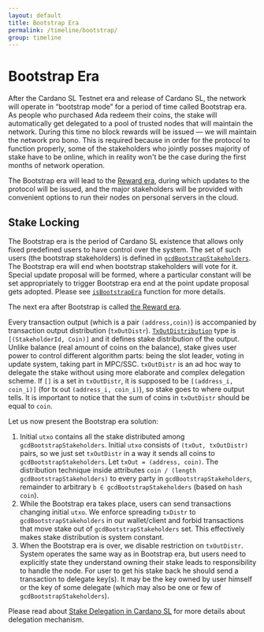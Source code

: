 ```yaml
---
layout: default
title: Bootstrap Era
permalink: /timeline/bootstrap/
group: timeline
---
```


<!-- Reviewed at c23493d7a33a82d559d5bd9d289486795cf6592f -->

# Bootstrap Era

After the Cardano SL Testnet era and release of Cardano SL, the network will
operate in “bootstrap mode” for a period of time called Bootstrap era. As people
who purchased Ada redeem their coins, the stake will automatically get delegated
to a pool of trusted nodes that will maintain the network. During this time no
block rewards will be issued — we will maintain the network pro bono. This is
required because in order for the protocol to function properly, some of the
stakeholders who jointly posses majority of stake have to be online, which in
reality won't be the case during the first months of network operation.

The Bootstrap era will lead to the [Reward era](/timeline/reward), during which
updates to the protocol will be issued, and the major stakeholders will be
provided with convenient options to run their nodes on personal servers in the
cloud.

## Stake Locking

The Bootstrap era is the period of Cardano SL existence that allows only fixed predefined
users to have control over the system. The set of such users (the bootstrap stakeholders)
is defined in [`gcdBootstrapStakeholders`](https://github.com/input-output-hk/cardano-sl/blob/f73d41b2bbd0a823911490974a71608fb4dbe014/core/Pos/Core/Genesis/Types.hs#L74). The Bootstrap era will end when bootstrap stakeholders
will vote for it. Special update proposal will be formed, where a particular constant will
be set appropriately to trigger Bootstrap era end at the point update proposal gets adopted.
Please see [`isBootstrapEra`](https://github.com/input-output-hk/cardano-sl/blob/18997b4e3db62ed9e9c9d69baf8ef2a8800fbf1f/core/Pos/Core/Slotting.hs#L137) function for more details.

The next era after Bootstrap is called [the Reward era](/timeline/reward/).

Every transaction output (which is a pair `(address,coin)`) is accompanied by transaction
output distribution (`txOutDistr`). [`TxOutDistribution`](https://github.com/input-output-hk/cardano-sl/blob/f73d41b2bbd0a823911490974a71608fb4dbe014/txp/Pos/Txp/Core/Types.hs#L132) type is `[(StakeholderId, Coin)]` and it defines
stake distribution of the output. Unlike balance (real amount of coins on the balance),
stake gives user power to control different algorithm parts: being the slot leader, voting
in update system, taking part in MPC/SSC. `txOutDistr` is an ad hoc way to delegate the stake
without using more elaborate and complex delegation scheme. If `[]` is a set in `txOutDistr`,
it is supposed to be `[(address_i, coin_i)]` (for tx out `(address_i, coin_i)`), so stake
goes to where output tells. It is important to notice that the sum of coins in `txOutDistr`
should be equal to `coin`.

Let us now present the Bootstrap era solution:

1.  Initial `utxo` contains all the stake distributed among `gcdBootstrapStakeholders`. Initial `utxo`
    consists of `(txOut, txOutDistr)` pairs, so we just set `txOutDistr` in a way it sends all coins
    to `gcdBootstrapStakeholders`. Let `txOut = (address, coin)`. The distribution technique inside
    attributes `coin / (length gcdBootstrapStakeholders)` to every party in `gcdBootstrapStakeholders`,
    remainder to arbitrary `b ∈ gcdBootstrapStakeholders` (based on `hash coin`).
2.  While the Bootstrap era takes place, users can send transactions changing initial `utxo`. We enforce
    spreading `txDistr` to `gcdBootstrapStakeholders` in our wallet/client and forbid transactions that
    move stake out of `gcdBootstrapStakeholders` set. This effectively makes stake distribution is system
    constant.
3.  When the Bootstrap era is over, we disable restriction on `txOutDistr`. System operates the same way as in
    Bootstrap era, but users need to explicitly state they understand owning their stake leads to
    responsibility to handle the node. For user to get his stake back he should send a transaction
    to delegate key(s). It may be the key owned by user himself or the key of some delegate (which may
    also be one or few of `gcdBootstrapStakeholders`).

Please read about [Stake Delegation in Cardano SL](/technical/delegation/) for more details about
delegation mechanism.
